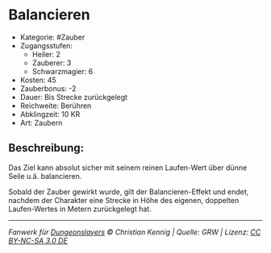 # Balancieren

- Kategorie: #Zauber
- Zugangsstufen:
  - Heiler: 2
  - Zauberer: 3
  - Schwarzmagier: 6
- Kosten: 45
- Zauberbonus: -2
- Dauer: Bis Strecke zurückgelegt
- Reichweite: Berühren
- Abklingzeit: 10 KR
- Art: Zaubern

## Beschreibung:

Das Ziel kann absolut sicher mit seinem reinen Laufen-Wert über dünne Seile u.ä. balancieren.

Sobald der Zauber gewirkt wurde, gilt der Balancieren-Effekt und endet, nachdem der Charakter eine Strecke in Höhe des eigenen, doppelten Laufen-Wertes in Metern zurückgelegt hat.

---

_Fanwerk für [Dungeonslayers](https://www.dungeonslayers.net/) © Christian Kennig | Quelle: GRW | Lizenz: [CC BY-NC-SA 3.0 DE](https://creativecommons.org/licenses/by-nc-sa/3.0/de/)_
